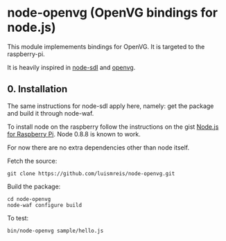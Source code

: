 # node-openvg (OpenVG bindings for node.js)

This module implemements bindings for OpenVG. It is targeted to the raspberry-pi.

It is heavily inspired in [node-sdl](https://github.com/creationix/node-sdl) and [openvg](https://github.com/ajstarks/openvg).

## 0. Installation

The same instructions for node-sdl apply here, namely: get the package and build
it through node-waf.

To install node on the raspberry follow the instructions on the gist [Node.js for Raspberry Pi](https://gist.github.com/3245130). Node 0.8.8 is known to work.

For now there are no extra dependencies other than node itself.

Fetch the source:

    git clone https://github.com/luismreis/node-openvg.git

Build the package:

    cd node-openvg
    node-waf configure build

To test:

    bin/node-openvg sample/hello.js


